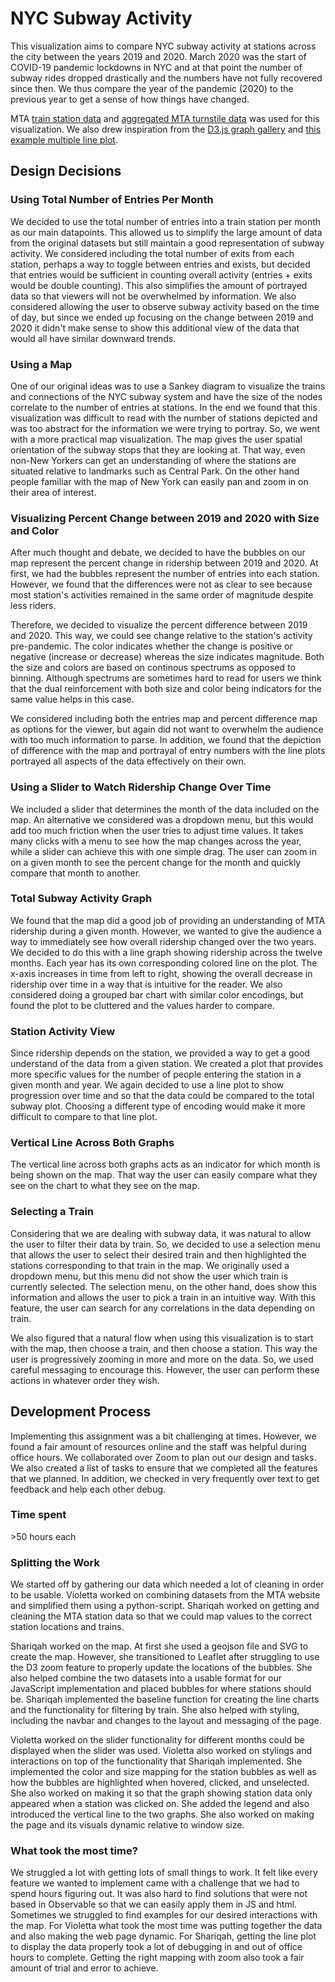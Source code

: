 # NYC Subway Activity 
This visualization aims to compare NYC subway activity at stations across the city between the years 2019 and 2020. March 2020 was the start of COVID-19 pandemic lockdowns in NYC and at that point the number of subway rides dropped drastically and the numbers have not fully recovered since then. We thus compare the year of the pandemic (2020) to the previous year to get a sense of how things have changed. 

MTA [train station data](http://web.mta.info/developers/developer-data-terms.html#data) and [aggregated MTA turnstile data](https://qri.cloud/nyc-transit-data/turnstile_daily_counts_2020) was used for this visualization. We also drew inspiration from the [D3.js graph gallery](https://www.d3-graph-gallery.com/) and [this example multiple line plot](https://bl.ocks.org/d3noob/ed0864ef6ec6af1e360917c29f4b08da).

## Design Decisions

### Using Total Number of Entries Per Month 
We decided to use the total number of entries into a train station per month as our main datapoints. This allowed us to simplify the large amount of data from the original datasets but still maintain a good representation of subway activity. We considered including the total number of exits from each station, perhaps a way to toggle between entries and exists, but decided that entries would be sufficient in counting overall activity (entries + exits would be double counting). This also simplifies the amount of portrayed data so that viewers will not be overwhelmed by information. We also considered allowing the user to observe subway activity based on the time of day, but since we ended up focusing on the change between 2019 and 2020 it didn't make sense to show this additional view of the data that would all have similar downward trends. 

### Using a Map 
One of our original ideas was to use a Sankey diagram to visualize the trains and connections of the NYC subway system and have the size of the nodes correlate to the number of entries at stations. In the end we found that this visualization was difficult to read with the number of stations depicted and was too abstract for the information we were trying to portray. So, we went with a more practical map visualization. The map gives the user spatial orientation of the subway stops that they are looking at. That way, even non-New Yorkers can get an understanding of where the stations are situated relative to landmarks such as Central Park. On the other hand people familiar with the map of New York can easily pan and zoom in on their area of interest. 

### Visualizing Percent Change between 2019 and 2020 with Size and Color
After much thought and debate, we decided to have the bubbles on our map represent the percent change in ridership between 2019 and 2020. At first, we had the bubbles represent the number of entries into each station. However, we found that the differences were not as clear to see because most station's activities remained in the same order of magnitude despite less riders.  

Therefore, we decided to visualize the percent difference between 2019 and 2020. This way, we could see change relative to the station's activity pre-pandemic. The color indicates whether the change is positive or negative (increase or decrease) whereas the size indicates magnitude. Both the size and colors are based on continous spectrums as opposed to binning. Although spectrums are sometimes hard to read for users we think that the dual reinforcement with both size and color being indicators for the same value helps in this case.  

We considered including both the entries map and percent difference map as options for the viewer, but again did not want to overwhelm the audience with too much information to parse. In addition, we found that the depiction of difference with the map and portrayal of entry numbers with the line plots portrayed all aspects of the data effectively on their own.

### Using a Slider to Watch Ridership Change Over Time
We included a slider that determines the month of the data included on the map. An alternative we considered was a dropdown menu, but this would add too much friction when the user tries to adjust time values. It takes many clicks with a menu to see how the map changes across the year, while a slider can achieve this with one simple drag. The user can zoom in on a given month to see the percent change for the month and quickly compare that month to another.

### Total Subway Activity Graph
We found that the map did a good job of providing an understanding of MTA ridership during a given month. However, we wanted to give the audience a way to immediately see how overall ridership changed over the two years. We decided to do this with a line graph showing ridership across the twelve months. Each year has its own corresponding colored line on the plot. The x-axis increases in time from left to right, showing the overall decrease in ridership over time in a way that is intuitive for the reader. We also considered doing a grouped bar chart with similar color encodings, but found the plot to be cluttered and the values harder to compare. 

### Station Activity View 
Since ridership depends on the station, we provided a way to get a good understand of the data from a given station. We created a plot that provides more specific values for the number of people entering the station in a given month and year. We again decided to use a line plot to show progression over time and so that the data could be compared to the total subway plot. Choosing a different type of encoding would make it more difficult to compare to that line plot.

### Vertical Line Across Both Graphs
The vertical line across both graphs acts as an indicator for which month is being shown on the map. That way the user can easily compare what they see on the chart to what they see on the map. 

### Selecting a Train 
Considering that we are dealing with subway data, it was natural to allow the user to filter their data by train. So, we decided to use a selection menu that allows the user to select their desired train and then highlighted the stations corresponding to that train in the map. We originally used a dropdown menu, but this menu did not show the user which train is currently selected. The selection menu, on the other hand, does show this information and allows the user to pick a train in an intuitive way. With this feature, the user can search for any correlations in the data depending on train. 

We also figured that a natural flow when using this visualization is to start with the map, then choose a train, and then choose a station. This way the user is progressively zooming in more and more on the data. So, we used careful messaging to encourage this. However, the user can perform these actions in whatever order they wish.

## Development Process 
Implementing this assignment was a bit challenging at times. However, we found a fair amount of resources online and the staff was helpful during office hours. We collaborated over Zoom to plan out our design and tasks. We also created a list of tasks to ensure that we completed all the features that we planned. In addition, we checked in very frequently over text to get feedback and help each other debug.

### Time spent
\>50 hours each

### Splitting the Work
We started off by gathering our data which needed a lot of cleaning in order to be usable. Violetta worked on combining datasets from the MTA website and simplified them using a python-script. Shariqah worked on getting and cleaning the MTA station data so that we could map values to the correct station locations and trains.  

Shariqah worked on the map. At first she used a geojson file and SVG to create the map. However, she transitioned to Leaflet after struggling to use the D3 zoom feature to properly update the locations of the bubbles. She also helped combine the two datasets into a usable format for our JavaScript implementation and placed bubbles for where stations should be. Shariqah implemented the baseline function for creating the line charts and the functionality for filtering by train. She also helped with styling, including the navbar and changes to the layout and messaging of the page.  

Violetta worked on the slider functionality for different months could be displayed when the slider was used. Violetta also worked on stylings and interactions on top of the functionality that Shariqah implemented. She implemented the color and size mapping for the station bubbles as well as how the bubbles are highlighted when hovered, clicked, and unselected. She also worked on making it so that the graph showing station data only appeared when a station was clicked on. She added the legend and also introduced the vertical line to the two graphs. She also worked on making the page and its visuals dynamic relative to window size. 

### What took the most time?
We struggled a lot with getting lots of small things to work. It felt like every feature we wanted to implement came with a challenge that we had to spend hours figuring out. It was also hard to find solutions that were not based in Observable so that we can easily apply them in JS and html. Sometimes we struggled to find examples for our desired interactions with the map. For Violetta what took the most time was putting together the data and also making the web page dynamic. For Shariqah, getting the line plot to display the data properly took a lot of debugging in and out of office hours to complete. Getting the right mapping with zoom also took a fair amount of trial and error to achieve.
